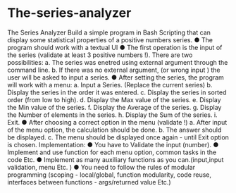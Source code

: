 # The-series-analyzer
The Series Analyzer Build a simple program in Bash Scripting that can display some statistical properties of a positive numbers series. ● The program should work with a textual UI ● The first operation is the input of the series (validate at least 3 positive numbers !). There are two possibilities: a. The series was enetred using external argument through the command line. b. If there was no external argument, (or wrong input ) the user will be asked to input a series. ● After setting the series, the program will work with a menu: a. Input a Series. (Replace the current series) b. Display the series in the order it was entered. c. Display the series in sorted order (from low to high). d. Display the Max value of the series. e. Display the Min value of the series. f. Display the Average of the series. g. Display the Number of elements in the series. h. Display the Sum of the series. i. Exit. ● After choosing a correct option in the menu (validate !) a. After input of the menu option, the calculation should be done. b. The answer should be displayed. c. The menu should be displayed once again - until Exit option is chosen. Implementation: ● You have to Validate the input (number). ● Implement and use function for each menu option, common tasks in the code Etc. ● Implement as many auxiliary functions as you can.(input,input validation, menu Etc. ) ● You need to follow the rules of modular programming (scoping - local/global, function modularity, code reuse, interfaces between functions - args/returned value Etc.)
